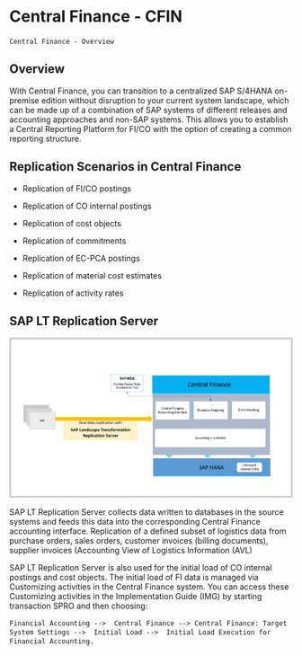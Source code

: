 # Central Finance - CFIN

```
Central Finance - Overview

```
## Overview

With Central Finance, you can transition to a centralized SAP S/4HANA on-premise edition without disruption to your current system landscape, which can be made up of a combination of SAP systems of different releases
and accounting approaches and non-SAP systems. This allows you to establish a Central Reporting Platform for FI/CO with the option of creating a common
reporting structure.

## Replication Scenarios in Central Finance

- Replication of FI/CO postings

- Replication of CO internal postings

- Replication of cost objects

- Replication of commitments

- Replication of EC-PCA postings

- Replication of material cost estimates

- Replication of activity rates

## SAP LT Replication Server

[![systemlandscape](systemlandscape.png)](https://www.sap.com "SAP")

SAP LT Replication Server collects data written to databases in the source systems and feeds this data into the corresponding Central Finance accounting interface. Replication of a defined subset of logistics data from purchase orders, sales orders, customer invoices (billing documents), supplier invoices (Accounting View of Logistics Information (AVL)

SAP LT Replication Server is also used for the initial load of CO internal postings and cost objects. The initial load of FI data is managed via Customizing activities in the Central Finance system. You can access these Customizing activities in the Implementation Guide (IMG) by starting transaction SPRO and then choosing:

```
Financial Accounting -->  Central Finance --> Central Finance: Target System Settings -->  Initial Load -->  Initial Load Execution for Financial Accounting.

```

